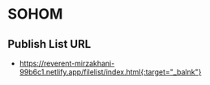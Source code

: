 # SOHOM

## Publish List URL
- https://reverent-mirzakhani-99b6c1.netlify.app/filelist/index.html{:target="_balnk"}